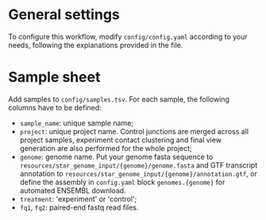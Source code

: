 # General settings
To configure this workflow, modify ``config/config.yaml`` according to your needs, following the explanations provided in the file.

# Sample sheet

Add samples to `config/samples.tsv`. For each sample, the following columns have to be defined:
+ `sample_name`: unique sample name;
+ `project`: unique project name. Control junctions are merged across all project samples, experiment contact clustering and final view generation are also performed for the whole project; 
+ `genome`: genome name. Put your genome fasta sequence to `resources/star_genome_input/{genome}/genome.fasta` and GTF transcript annotation to `resources/star_genome_input/{genome}/annotation.gtf`, or define the assembly in `config.yaml` block `genomes.{genome}` for automated ENSEMBL download.
+ `treatment`: 'experiment' or 'control';
+ `fq1`, `fq2`: paired-end fastq read files.

  